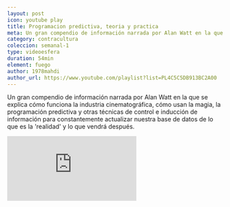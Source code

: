 ```yaml
---
layout: post
icon: youtube play
title: Programacion predictiva, teoria y practica
meta: Un gran compendio de información narrada por Alan Watt en la que se explica cómo funciona la industria cinematográfica, cómo usan la magia, la programación predictiva y otras técnicas de control e inducción de información.
category: contracultura
coleccion: semanal-1
type: videoesfera
duration: 54min
element: fuego
author: 1978mahdi
author_url: https://www.youtube.com/playlist?list=PL4C5C5DB913BC2A00
---
```


<p>
	Un gran compendio de información narrada por Alan Watt en la que se explica cómo funciona la industria cinematográfica, cómo usan la magia, la programación predictiva y otras técnicas de control e inducción de información para constantemente actualizar nuestra base de datos de lo que es la 'realidad' y lo que vendrá después.
</p>
<div class="video">
  <div class="video-wrapper">
	<iframe src="https://www.youtube.com/embed/7qN8kMl8Jdo" frameborder="0" allowfullscreen></iframe>
  </div>
</div>
